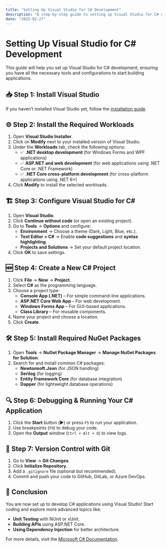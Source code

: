 ```yaml
---
title: "Setting Up Visual Studio for C# Development"
description: "A step-by-step guide to setting up Visual Studio for C# development, including required workloads and configurations."
date: "2025-02-27"
---
```


# Setting Up Visual Studio for C# Development

This guide will help you set up Visual Studio for C# development, ensuring you have all the necessary tools and configurations to start building applications.

## 📥 Step 1: Install Visual Studio
If you haven’t installed Visual Studio yet, follow the [installation guide](/docs/os/windows/tutorials/visual_studio/install-visual-studio-windows.md).

## ⚙️ Step 2: Install the Required Workloads
1. Open **Visual Studio Installer**.
2. Click on **Modify** next to your installed version of Visual Studio.
3. Under the **Workloads** tab, check the following options:
   - ✅ **.NET desktop development** (for Windows Forms and WPF applications)
   - ✅ **ASP.NET and web development** (for web applications using .NET Core or .NET Framework)
   - ✅ **.NET Core cross-platform development** (for cross-platform applications using .NET 6+)
4. Click **Modify** to install the selected workloads.

## 🏗️ Step 3: Configure Visual Studio for C#
1. Open **Visual Studio**.
2. Click **Continue without code** (or open an existing project).
3. Go to **Tools** → **Options** and configure:
   - **Environment** → Choose a theme (Dark, Light, Blue, etc.).
   - **Text Editor > C#** → Enable **code suggestions** and **syntax highlighting**.
   - **Projects and Solutions** → Set your default project location.
4. Click **OK** to save settings.

## 🆕 Step 4: Create a New C# Project
1. Click **File** → **New** → **Project**.
2. Select **C#** as the programming language.
3. Choose a project type:
   - **Console App (.NET)** – For simple command-line applications.
   - **ASP.NET Core Web App** – For web development.
   - **Windows Forms App** – For GUI-based applications.
   - **Class Library** – For reusable components.
4. Name your project and choose a location.
5. Click **Create**.

## 🛠️ Step 5: Install Required NuGet Packages
1. Open **Tools** → **NuGet Package Manager** → **Manage NuGet Packages for Solution**.
2. Search for and install common C# packages:
   - **Newtonsoft.Json** (for JSON handling)
   - **Serilog** (for logging)
   - **Entity Framework Core** (for database integration)
   - **Dapper** (for lightweight database operations)

## 🔍 Step 6: Debugging & Running Your C# Application
1. Click the **Start** button (▶️) or press `F5` to run your application.
2. Use breakpoints (`F9`) to debug your code.
3. Open the **Output** window (`Ctrl + Alt + O`) to view logs.

## 🔄 Step 7: Version Control with Git
1. Go to **View** → **Git Changes**.
2. Click **Initialize Repository**.
3. Add a `.gitignore` file (optional but recommended).
4. Commit and push your code to GitHub, GitLab, or Azure DevOps.

## 🎯 Conclusion
You are now set up to develop C# applications using Visual Studio! Start coding and explore more advanced topics like:
- **Unit Testing** with NUnit or xUnit.
- **Building APIs** using ASP.NET Core.
- **Using Dependency Injection** for better architecture.

For more details, visit the [Microsoft C# Documentation](https://learn.microsoft.com/en-us/dotnet/csharp/).
